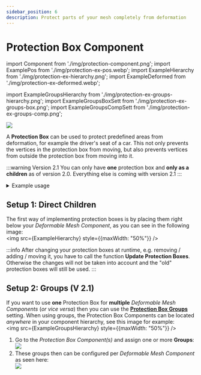 ```yaml
---
sidebar_position: 6
description: Protect parts of your mesh completely from deformation
---
```


# Protection Box Component

import Component from './img/protection-component.png';
import ExamplePos from './img/protection-ex-pos.webp';
import ExampleHierarchy from './img/protection-ex-hierarchy.png';
import ExampleDeformed from './img/protection-ex-deformed.webp';

import ExampleGroupsHierarchy from './img/protection-ex-groups-hierarchy.png';
import ExampleGroupsBoxSett from './img/protection-ex-groups-box.png';
import ExampleGroupsCompSett from './img/protection-ex-groups-comp.png';

<img src={Component} />

A **Protection Box** can be used to protect predefined areas from deformation, for example the driver's seat of a car. This not only prevents the vertices in the protection box from moving, but also prevents vertices from outside the protection box from moving into it.

:::warning Version 2.1
You can only have **one** protection box and **only as a children** as of version 2.0. Everything else is coming with version 2.1
:::

<details>
    <summary>Example usage</summary>
    <img src={ExamplePos} />
    <img src={ExampleDeformed} />
    Note: Deformation in the above image only occurred from the top and not from the side! That's why the lower (yellow) part of the door has no deformation at all.
</details>

## Setup 1: Direct Children

The first way of implementing protection boxes is by placing them right below your *Deformable Mesh Component*, as you can see in the following image:<br/><img src={ExampleHierarchy} style={{maxWidth: "50%"}} />

:::info
After changing your protection boxes at runtime, e.g. removing / adding / moving it, you have to call the function **Update Protection Boxes**. Otherwise the changes will not be taken into account and the "old" protection boxes will still be used.
:::

## Setup 2: Groups (V 2.1)

If you want to use **one** Protection Box for **multiple** *Deformable Mesh Components* (*or vice versa*) then you can use the [**Protection Box Groups**](../guides/mesh-component/settings.md#protection-groups) setting. When using groups, the Protection Box Components can be located *anywhere* in your component hierarchy, see this image for example:<br/><img src={ExampleGroupsHierarchy} style={{maxWidth: "50%"}} />

1. Go to the *Protection Box Component(s)* and assign one or more **Groups**:<br/><img src={ExampleGroupsBoxSett} />
2. These groups then can be configured per *Deformable Mesh Component* as seen here:<br/><img src={ExampleGroupsCompSett} />